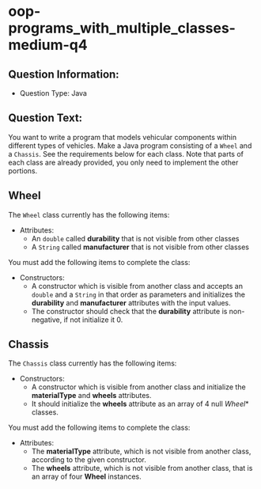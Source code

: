 # oop-programs_with_multiple_classes-medium-q4

## Question Information:

- Question Type: Java

## Question Text:

You want to write a program that models vehicular components within different types of vehicles. Make a Java program
consisting of a `Wheel` and a `Chassis`. See the requirements below for each class. Note that parts of each class are
already provided, you only need to implement the other portions.

## Wheel

The `Wheel` class currently has the following items:

- Attributes:
    - An `double` called **durability** that is not visible from other classes
    - A `String` called **manufacturer** that is not visible from other classes

You must add the following items to complete the class:

- Constructors:
    - A constructor which is visible from another class and accepts an `double` and a `String` in that order as
      parameters and initializes the **durability** and **manufacturer** attributes with the input values.
    - The constructor should check that the **durability** attribute is non-negative, if not initialize it 0.

## Chassis

The `Chassis` class currently has the following items:

- Constructors:
    - A constructor which is visible from another class and initialize the **materialType** and **wheels** attributes.
    - It should initialize the **wheels** attribute as an array of 4 null *Wheel** classes.

You must add the following items to complete the class:

- Attributes:
    - The  **materialType** attribute, which is not visible from another class, according to the given constructor.
    - The **wheels** attribute, which is not visible from another class, that is an array of four **Wheel** instances.